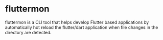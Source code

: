 # fluttermon

fluttermon is a CLI tool that helps develop Flutter based applications by automatically hot reload the flutter/dart application when file changes in the directory are detected.
